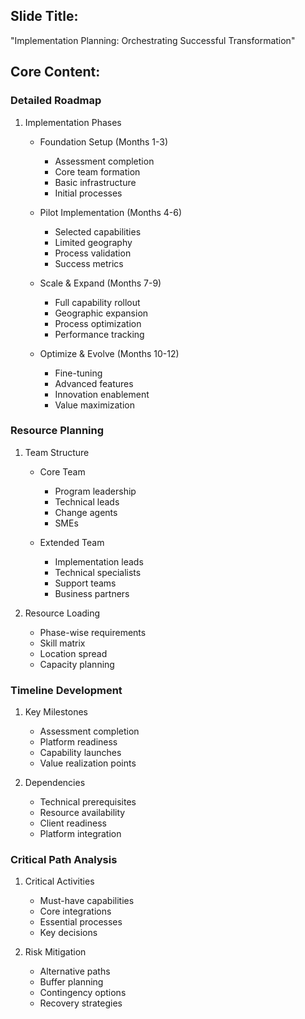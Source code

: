 ## Slide Title:
"Implementation Planning: Orchestrating Successful Transformation"

## Core Content:

### Detailed Roadmap
1. Implementation Phases
   - Foundation Setup (Months 1-3)
     * Assessment completion
     * Core team formation
     * Basic infrastructure
     * Initial processes

   - Pilot Implementation (Months 4-6)
     * Selected capabilities
     * Limited geography
     * Process validation
     * Success metrics

   - Scale & Expand (Months 7-9)
     * Full capability rollout
     * Geographic expansion
     * Process optimization
     * Performance tracking

   - Optimize & Evolve (Months 10-12)
     * Fine-tuning
     * Advanced features
     * Innovation enablement
     * Value maximization

### Resource Planning
1. Team Structure
   - Core Team
     * Program leadership
     * Technical leads
     * Change agents
     * SMEs

   - Extended Team
     * Implementation leads
     * Technical specialists
     * Support teams
     * Business partners

2. Resource Loading
   - Phase-wise requirements
   - Skill matrix
   - Location spread
   - Capacity planning

### Timeline Development
1. Key Milestones
   - Assessment completion
   - Platform readiness
   - Capability launches
   - Value realization points

2. Dependencies
   - Technical prerequisites
   - Resource availability
   - Client readiness
   - Platform integration

### Critical Path Analysis
1. Critical Activities
   - Must-have capabilities
   - Core integrations
   - Essential processes
   - Key decisions

2. Risk Mitigation
   - Alternative paths
   - Buffer planning
   - Contingency options
   - Recovery strategies